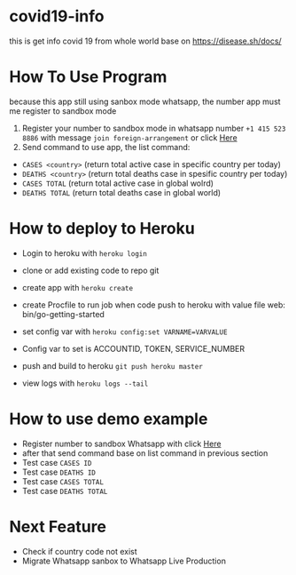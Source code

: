 # covid19-info
this is get info covid 19 from whole world base on https://disease.sh/docs/


# How To Use Program 
because this app still using sanbox mode whatsapp, the number app must me register to sandbox mode

1. Register your number to sandbox mode in whatsapp number `+1 415 523 8886` with message `join foreign-arrangement` or click [Here](https://api.whatsapp.com/send?phone=14155238886&text=join%20foreign-arrangement) 
2. Send command to use app, the list command:

* `CASES <country>` (return total active case in specific country per today)
* `DEATHS <country>` (return total deaths case in spesific country per today)
* `CASES TOTAL` (return total active case in global wolrd)
* `DEATHS TOTAL` (return total deaths case in global world)

# How to deploy to Heroku
* Login to heroku with `heroku login`
* clone or add existing code to repo git
* create app with `heroku create`
* create Procfile to run job when code push to heroku with value file 
   web: bin/go-getting-started
* set config var with `heroku config:set VARNAME=VARVALUE`
* Config var to set is ACCOUNTID, TOKEN, SERVICE_NUMBER

* push and build to heroku `git push heroku master`
* view logs with `heroku logs --tail`

# How to use demo example
* Register number to sandbox Whatsapp with click [Here](https://api.whatsapp.com/send?phone=14155238886&text=join%20foreign-arrangement) 
* after that send command base on list command in previous section
* Test case `CASES ID` 
* Test case `DEATHS ID`
* Test case `CASES TOTAL`
* Test case `DEATHS TOTAL `

# Next Feature 
* Check if country code not exist
* Migrate Whatsapp sanbox to Whatsapp Live Production
